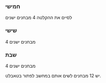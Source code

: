 ### חמישי
לסיים את ההקלטה
4 מבחנים ישנים
### שישי
4 מבחנים ישנים
### שבת
4 מבחנים ישנים


יש 12 מבחנים
לשים אותם במחשב לפתור בטאבלט.


